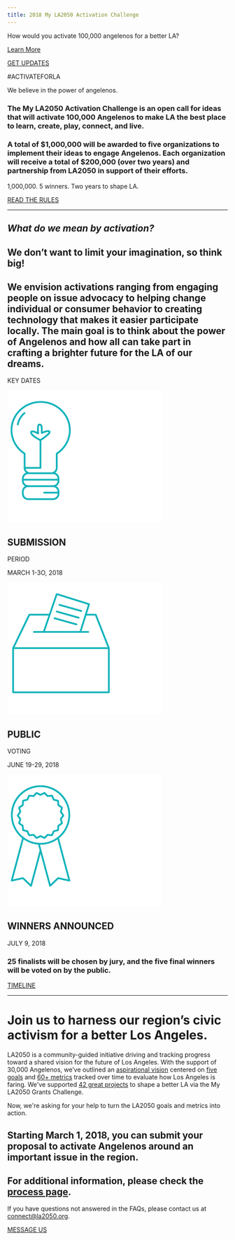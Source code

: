 ```yaml
---
title: 2018 My LA2050 Activation Challenge
---
```


How would you activate 100,000 angelenos for a better LA?

[Learn More](about-la2050.html)

[GET UPDATES](https://la2050.us6.list-manage.com/subscribe/post?u=81b6d7b4efb839b992bf7ae72&id=b16f498212)

#ACTIVATEFORLA

We believe in the power of angelenos.

### The My LA2050 Activation Challenge is an open call for ideas that will activate 100,000 Angelenos to make LA the best place to learn, create, play, connect, and live.

### A total of $1,000,000 will be awarded to five organizations to implement their ideas to engage Angelenos. Each organization will receive a total of $200,000 (over two years) and partnership from LA2050 in support of their efforts.

1,000,000. 5 winners. Two years to shape LA.

[READ THE RULES](new-page.html)

* * *

## _What do we mean by activation?_

## We don’t want to limit your imagination, so think big!

## We envision activations ranging from engaging people on issue advocacy to helping change individual or consumer behavior to creating technology that makes it easier participate locally. The main goal is to think about the power of Angelenos and how all can take part in crafting a brighter future for the LA of our dreams.

KEY DATES

![](/assets/images/icons/submission.png)

## SUBMISSION  
PERIOD

MARCH 1-3O, 2018

![](/assets/images/icons/voting.png)

## PUBLIC  
VOTING

JUNE 19-29, 2018

![](/assets/images/icons/winners.png)

## WINNERS ANNOUNCED

JULY 9, 2018

### 25 finalists will be chosen by jury, and the five final winners will be voted on by the public.

[TIMELINE](about-la2050.html)

* * *

# **Join us to harness our region’s civic activism for a better Los Angeles.**

LA2050 is a community-guided initiative driving and tracking progress toward a shared vision for the future of Los Angeles. With the support of 30,000 Angelenos, we’ve outlined an [aspirational vision](https://la2050.s3-us-west-1.amazonaws.com/reports/1/pdfs/vision_for_a_successful_los_angeles.pdf?1441226432) centered on [five goals](https://la2050.org/goals) and [60+ metrics](https://www.la2050.org/metrics) tracked over time to evaluate how Los Angeles is faring. We've supported [](https://www.la2050.org/grantees) [42 great project](https://www.la2050.org/grantees)[s](https://www.la2050.org/grantees) to shape a better LA via the My LA2050 Grants Challenge. 

Now, we're asking for your help to turn the LA2050 goals and metrics into action. 

## **Starting March 1, 2018, you can submit your proposal to activate Angelenos around an important issue in the region.**

## **For additional information, please check the [process page](guidelines.html).**

If you have questions not answered in the FAQs, please contact us at connect@la2050.org.

[MESSAGE US](mailto:connect@la2050.org)
